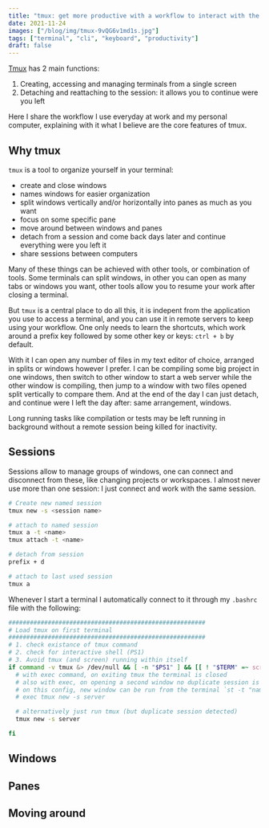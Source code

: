 ```yaml
---
title: "tmux: get more productive with a workflow to interact with the terminal and command line"
date: 2021-11-24
images: ["/blog/img/tmux-9vQG6v1md1s.jpg"]
tags: ["terminal", "cli", "keyboard", "productivity"]
draft: false
---
```


[Tmux](https://github.com/tmux/tmux) has 2 main functions:
1. Creating, accessing and managing terminals from a single screen
2. Detaching and reattaching to the session: it allows you to continue were you left

Here I share the workflow I use everyday at work and my personal computer, explaining with it what I believe are the core features of tmux.

## Why tmux

`tmux` is a tool to organize yourself in your terminal: 
- create and close windows
- names windows for easier organization 
- split windows vertically and/or horizontally into panes as much as you want 
- focus on some specific pane
- move around between windows and panes
- detach from a session and come back days later and continue everything were you left it
- share sessions between computers

Many of these things can be achieved with other tools, or combination of tools. Some terminals can split windows, in other you can open as many tabs or windows you want, other tools allow you to resume your work after closing a terminal.

But `tmux` is a central place to do all this, it is indepent from the application you use to access a terminal, and you can use it in remote servers to keep using your workflow. One only needs to learn the shortcuts, which work around a prefix key followed by some other key or keys: `ctrl + b` by default.

With it I can open any number of files in my text editor of choice, arranged in splits or windows however I prefer. I can be compiling some big project in one windows, then switch to other window to start a web server while the other window is compiling, then jump to a window with two files opened split vertically to compare them. And at the end of the day I can just detach, and continue were I left the day after: same arrangement, windows. 

Long running tasks like compilation or tests may be left running in background without a remote session being killed for inactivity.


## Sessions

Sessions allow to manage groups of windows, one can connect and disconnect from these, like changing projects or workspaces. I almost never use more than one session: I just connect and work with the same session.

```sh
# Create new named session
tmux new -s <session name>

# attach to named session
tmux a -t <name>
tmux attach -t <name>

# detach from session
prefix + d

# attach to last used session
tmux a
```

Whenever I start a terminal I automatically connect to it through my `.bashrc` file with the following:

```sh
#######################################################
# Load tmux on first terminal
#######################################################
# 1. check existance of tmux command
# 2. check for interactive shell (PS1)
# 3. Avoid tmux (and screen) running within itself
if command -v tmux &> /dev/null && [ -n "$PS1" ] && [[ ! "$TERM" =~ screen ]] && [[ ! "$TERM" =~ tmux ]] && [ -z "$TMUX" ]; then
  # with exec command, on exiting tmux the terminal is closed
  # also with exec, on opening a second window no duplicate session is catched
  # on this config, new window can be run from the terminal `st -t "name"`
  # exec tmux new -s server

  # alternatively just run tmux (but duplicate session detected)
  tmux new -s server

fi
```

## Windows



## Panes


## Moving around



